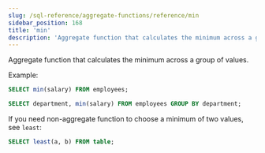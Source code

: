 ```yaml
---
slug: /sql-reference/aggregate-functions/reference/min
sidebar_position: 168
title: 'min'
description: 'Aggregate function that calculates the minimum across a group of values.'
---
```


Aggregate function that calculates the minimum across a group of values.

Example:

```sql
SELECT min(salary) FROM employees;
```

```sql
SELECT department, min(salary) FROM employees GROUP BY department;
```

If you need non-aggregate function to choose a minimum of two values, see `least`:

```sql
SELECT least(a, b) FROM table;
```
